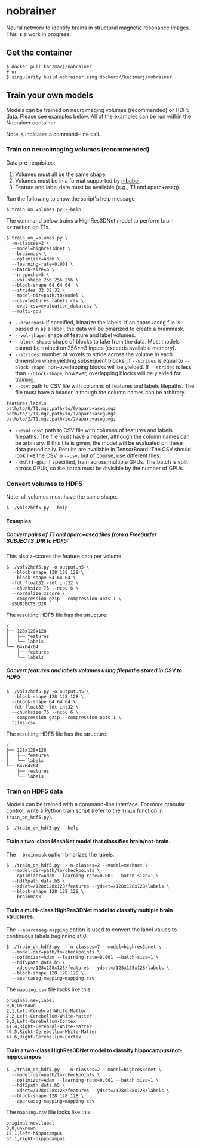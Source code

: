 # nobrainer

Neural network to identify brains in structural magnetic resonance images. This is a work in progress.


## Get the container

```shell
$ docker pull kaczmarj/nobrainer
# or
$ singularity build nobrainer.simg docker://kaczmarj/nobrainer
```


## Train your own models

Models can be trained on neuroimaging volumes (recommended) or HDF5 data. Please see examples below. All of the examples can be run within the Nobrainer container.

Note: `$` indicates a command-line call.

### Train on neuroimaging volumes (recommended)

Data pre-requisites:
1. Volumes must all be the same shape.
2. Volumes must be in a format supported by [nibabel](http://nipy.org/nibabel/).
3. Feature and label data must be available (e.g., T1 and aparc+aseg).

Run the following to show the script's help message

```shell
$ train_on_volumes.py --help
```

The command below trains a HighRes3DNet model to perform brain extraction on T1s.

```shell
$ train_on_volumes.py \
  -n-classes=2 \
  --model=highres3dnet \
  --brainmask \
  --optimizer=Adam \
  --learning-rate=0.001 \
  --batch-size=6 \
  --n-epochs=5 \
  --vol-shape 256 256 256 \
  --block-shape 64 64 64  \
  --strides 32 32 32 \
  --model-dir=path/to/model \
  --csv=features_labels.csv \
  --eval-csv=evaluation_data.csv \
  --multi-gpu
```

- `--brainmask` if specified, binarize the labels. If an aparc+aseg file is passed in as a label, the data will be binarized to create a brainmask.
- `--vol-shape`: shape of feature and label volumes.
- `--block-shape`: shape of blocks to take from the data. Most models cannot be trained on 256**3 inputs (exceeds available memory).
- `--strides`: number of voxels to stride across the volume in each dimension when yielding subsequent blocks. If `--strides` is equal to `--block-shape`, non-overlapping blocks will be yielded. If `--strides` is less than `--block-shape`, however, overlapping blocks will be yielded for training.
- `--csv`: path to CSV file with columns of features and labels filepaths. The file must have a header, although the column names can be arbitrary.
```
features,labels
path/to/0/T1.mgz,path/to/0/aparc+aseg.mgz
path/to/1/T1.mgz,path/to/1/aparc+aseg.mgz
path/to/2/T1.mgz,path/to/2/aparc+aseg.mgz
```
- `--eval-csv`: path to CSV file with columns of features and labels filepaths. The file must have a header, although the column names can be arbitrary. If this file is given, the model will be evaluated on these data periodically. Results are available in TensorBoard. The CSV should look like the CSV in `--csv`, but of course, use different files.
- `--multi-gpu`: if specified, train across multiple GPUs. The batch is split across GPUs, so the batch must be divisible by the number of GPUs.


### Convert volumes to HDF5

Note: all volumes must have the same shape.

```shell
$ ./vols2hdf5.py --help
```

#### Examples:

##### Convert pairs of T1 and aparc+aseg files from a FreeSurfer SUBJECTS_DIR to HDF5:

This also z-scores the feature data per volume.

```shell
$ ./vols2hdf5.py -o output.h5 \
  --block-shape 128 128 128 \
  --block-shape 64 64 64 \
  -fdt float32 -ldt int32 \
  --chunksize 75 --ncpu 6 \
  --normalize zscore \
  --compression gzip --compression-opts 1 \
  $SUBJECTS_DIR
```

The resulting HDF5 file has the structure:

```
/
├── 128x128x128
│   ├── features
│   └── labels
└── 64x64x64
    ├── features
    └── labels
```

##### Convert features and labels volumes using filepaths stored in CSV to HDF5:

```shell
$ ./vols2hdf5.py -o output.h5 \
  --block-shape 128 128 128 \
  --block-shape 64 64 64 \
  -fdt float32 -ldt int32 \
  --chunksize 75 --ncpu 6 \
  --compression gzip --compression-opts 1 \
  files.csv
```

The resulting HDF5 file has the structure:

```
/
├── 128x128x128
│   ├── features
│   └── labels
└── 64x64x64
    ├── features
    └── labels
```

### Train on HDF5 data

Models can be trained with a command-line interface. For more granular control, write a Python train script (refer to the `train` function in `train_on_hdf5.py`).

```shell
$ ./train_on_hdf5.py --help
```

#### Train a two-class MeshNet model that classifies brain/not-brain.

The `--brainmask` option binarizes the labels.

```shell
$ ./train_on_hdf5.py  --n-classes=2 --model=meshnet \
  --model-dir=path/to/checkpoints \
  --optimizer=Adam --learning-rate=0.001 --batch-size=1 \
  --hdf5path data.h5 \
  --xdset=/128x128x128/features --ydset=/128x128x128/labels \
  --block-shape 128 128 128 \
  --brainmask
```

#### Train a multi-class HighRes3DNet model to classify multiple brain structures.

The `--aparcaseg-mapping` option is used to convert the label values to continuous labels beginning at 0.

```shell
$ ./train_on_hdf5.py  --n-classes=7 --model=highres3dnet \
  --model-dir=path/to/checkpoints \
  --optimizer=Adam --learning-rate=0.001 --batch-size=1 \
  --hdf5path data.h5 \
  --xdset=/128x128x128/features --ydset=/128x128x128/labels \
  --block-shape 128 128 128 \
  --aparcaseg-mapping=mapping.csv
```

The `mapping.csv` file looks like this:

```
original,new,label
0,0,Unknown
2,1,Left-Cerebral-White-Matter
7,2,Left-Cerebellum-White-Matter
8,3,Left-Cerebellum-Cortex
41,4,Right-Cerebral-White-Matter
46,5,Right-Cerebellum-White-Matter
47,6,Right-Cerebellum-Cortex
```


#### Train a two-class HighRes3DNet model to classify hippocampus/not-hippocampus.

```shell
$ ./train_on_hdf5.py  --n-classes=2 --model=highres3dnet \
  --model-dir=path/to/checkpoints \
  --optimizer=Adam --learning-rate=0.001 --batch-size=1 \
  --hdf5path data.h5 \
  --xdset=/128x128x128/features --ydset=/128x128x128/labels \
  --block-shape 128 128 128 \
  --aparcaseg-mapping=mapping.csv
```

The `mapping.csv` file looks like this:

```
original,new,label
0,0,unknown
17,1,left-hippocampus
53,1,right-hippocampus
```
